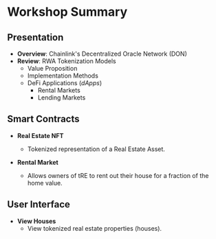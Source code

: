 # Workshop Summary

## Presentation
- **Overview**: Chainlink's Decentralized Oracle Network (DON)
- **Review**: RWA Tokenization Models
    - Value Proposition
    - Implementation Methods
    - DeFi Applications (*dApps*)
        - Rental Markets
        - Lending Markets

## Smart Contracts
- **Real Estate NFT**
    - Tokenized representation of a Real Estate Asset.

- **Rental Market**
    - Allows owners of tRE to rent out their house for a fraction of the home value.

## User Interface
- **View Houses**
    - View tokenized real estate properties (houses).
